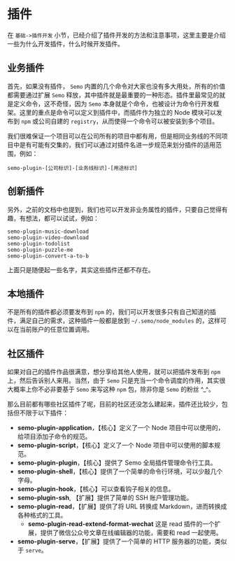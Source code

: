 # 插件

在 `基础->插件开发` 小节，已经介绍了插件开发的方法和注意事项，这里主要是介绍一些为什么开发插件，什么时候开发插件。

## 业务插件

首先，如果没有插件， `Semo` 内置的几个命令对大家也没有多大用处，所有的价值都需要通过扩展 `Semo` 释放，其中插件就是最重要的一种形态。插件里最常见的就是定义命令，这不奇怪，因为 `Semo` 本身就是个命令，也被设计为命令行开发框架。这里的重点是命令可以定义到插件中，而插件作为独立的 Node 模块可以发布到 `npm` 或公司自建的 `registry`，从而使得一个命令可以被安装到多个项目。

我们很难保证一个项目可以在公司所有的项目中都有用，但是相同业务线的不同项目中是有可能有交集的，我们可以通过对插件名进一步规范来划分插件的适用范围，例如：

```
semo-plugin-[公司标识]-[业务线标识]-[用途标识]
```

## 创新插件

另外，之前的文档中也提到，我们也可以开发非业务属性的插件，只要自己觉得有趣，有想法，都可以试试，例如：

```
semo-plugin-music-download
semo-plugin-video-download
semo-plugin-todolist
semo-plugin-puzzle-me
semo-plugin-convert-a-to-b
```

上面只是随便起一些名字，其实这些插件还都不存在。

## 本地插件

不是所有的插件都必须要发布到 `npm` 的，我们可以开发很多只有自己知道的插件，满足自己的需求，这种插件一般都是放到 `~/.semo/node_modules` 的，这样可以在当前账户的任意位置调用。

## 社区插件

如果对自己的插件作品很满意，想分享给其他人使用，就可以把插件发布到 `npm` 上，然后告诉别人来用。当然，由于 `Semo` 只是充当一个命令调度的作用，其实很大概率上你不必非要基于 `Semo` 来写这种 `npm` 包，除非你是 `Semo` 的粉丝 ^_^。

那么目前都有哪些社区插件了呢，目前的社区还没怎么建起来，插件还比较少，包括但不限于以下插件：

* **semo-plugin-application**，【核心】定义了一个 Node 项目中可以使用的，给项目添加子命令的规范。
* **semo-plugin-script**，【核心】定义了一个 Node 项目中可以使用的脚本规范。
* **semo-plugin-plugin**，【核心】提供了 Semo 全局插件管理命令行工具。
* **semo-plugin-shell**，【核心】提供了一个简单的命令行环境，可以少敲几个字母。
* **semo-plugin-hook**，【核心】可以查看钩子相关的信息。
* **semo-plugin-ssh**, 【扩展】提供了简单的 SSH 账户管理功能。
* **semo-plugin-read**，【扩展】提供了将 URL 转换成 Markdown，进而转换成各种格式的工具。
  * **semo-plugin-read-extend-format-wechat** 这是 read 插件的一个扩展，提供了微信公众号文章在线编辑器的功能，需要和 read 一起使用。
* **semo-plugin-serve**，【扩展】提供了一个简单的 HTTP 服务器的功能，类似于 `serve`。